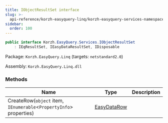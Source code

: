 ```yaml
---
title: IObjectResultSet interface
slug: >-
  api-reference/korzh-easyquery-linq/korzh-easyquery-services-namespace/iobjectresultset-interface
sidebar:
  order: 100
---
```


```csharp
public interface Korzh.EasyQuery.Services.IObjectResultSet
    : IEqResultSet, IEasyDataResultSet, IDisposable

```
Package: `Korzh.EasyQuery.Linq` (targets: `netstandard2.0`)

Assembly: `Korzh.EasyQuery.Linq.dll`

### Methods

| Name | Type | Description | 
| --- | --- | --- | 
| CreateRow(`object` item, `IEnumerable`&lt;`PropertyInfo`&gt; properties) | [EasyDataRow](///easyquery/docs/api-reference/easydata-core/easydata-namespace/easydatarow-class) |  |
